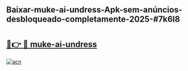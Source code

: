 ## Baixar-muke-ai-undress-Apk-sem-anúncios-desbloqueado-completamente-2025-#7k6l8

# <h2><a href="https://ainizakaria.my?title=muke-ai-undress&ref=20M">🔗👉 🔴 muke-ai-undress</a></h2>

[![acn](https://github.com/user-attachments/assets/0f9c940e-d8b0-45ae-aac7-cd30a18b3e1c)](https://ainizakaria.my?title=muke-ai-undress&ref=20M)

